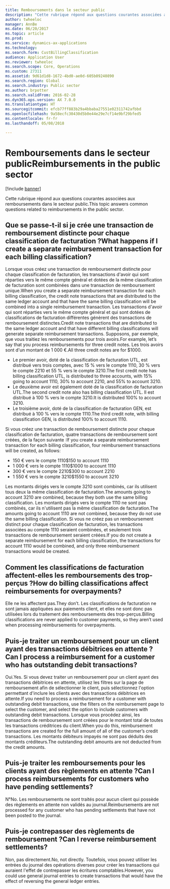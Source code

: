 ```yaml
---
title: Remboursements dans le secteur public
description: "Cette rubrique répond aux questions courantes associées aux remboursements dans le secteur public."
author: twheeloc
manager: AnnBe
ms.date: 06/20/2017
ms.topic: article
ms.prod: 
ms.service: dynamics-ax-applications
ms.technology: 
ms.search.form: CustBillingClassification
audience: Application User
ms.reviewer: twheeloc
ms.search.scope: Core, Operations
ms.custom: 27311
ms.assetid: 9d61d1d8-1672-4bd0-ae0d-605b09240890
ms.search.region: Global
ms.search.industry: Public sector
ms.author: brpotter
ms.search.validFrom: 2016-02-28
ms.dyn365.ops.version: AX 7.0.0
ms.translationtype: HT
ms.sourcegitcommit: efcb77ff883b29a4bbaba27551e02311742afbbd
ms.openlocfilehash: 9a58ecfc30430d5b0e44e29e7cf14e9bf29bfed5
ms.contentlocale: fr-fr
ms.lasthandoff: 05/08/2018

---
```


# <a name="reimbursements-in-the-public-sector"></a><span data-ttu-id="afc4d-103">Remboursements dans le secteur public</span><span class="sxs-lookup"><span data-stu-id="afc4d-103">Reimbursements in the public sector</span></span>

[!include [banner](../includes/banner.md)]

<span data-ttu-id="afc4d-104">Cette rubrique répond aux questions courantes associées aux remboursements dans le secteur public.</span><span class="sxs-lookup"><span data-stu-id="afc4d-104">This topic answers common questions related to reimbursements in the public sector.</span></span> 

<a name="what-happens-if-i-create-a-separate-reimbursement-transaction-for-each-billing-classification"></a><span data-ttu-id="afc4d-105">Que se passe-t-il si je crée une transaction de remboursement distincte pour chaque classification de facturation ?</span><span class="sxs-lookup"><span data-stu-id="afc4d-105">What happens if I create a separate reimbursement transaction for each billing classification?</span></span>
----------------------------------------------------------------------------------------------

<span data-ttu-id="afc4d-106">Lorsque vous créez une transaction de remboursement distincte pour chaque classification de facturation, les transactions d'avoir qui sont réparties vers le même compte général et dotées de la même classification de facturation sont combinées dans une transaction de remboursement unique.</span><span class="sxs-lookup"><span data-stu-id="afc4d-106">When you create a separate reimbursement transaction for each billing classification, the credit note transactions that are distributed to the same ledger account and that have the same billing classification will be combined into a single reimbursement transaction.</span></span> <span data-ttu-id="afc4d-107">Les transactions d'avoir qui sont réparties vers le même compte général et qui sont dotées de classifications de facturation différentes génèrent des transactions de remboursement distinctes.</span><span class="sxs-lookup"><span data-stu-id="afc4d-107">Credit note transactions that are distributed to the same ledger account and that have different billing classifications will generate separate reimbursement transactions.</span></span> <span data-ttu-id="afc4d-108">Supposons, par exemple, que vous traitiez les remboursements pour trois avoirs.</span><span class="sxs-lookup"><span data-stu-id="afc4d-108">For example, let’s say that you process reimbursements for three credit notes.</span></span> <span data-ttu-id="afc4d-109">Les trois avoirs sont d'un montant de 1 000 €.</span><span class="sxs-lookup"><span data-stu-id="afc4d-109">All three credit notes are for $1000.</span></span>

-   <span data-ttu-id="afc4d-110">Le premier avoir, doté de la classification de facturation UTL, est distribué vers trois comptes, avec 15 % vers le compte 1110, 30 % vers le compte 2210 et 55 % vers le compte 3210.</span><span class="sxs-lookup"><span data-stu-id="afc4d-110">The first credit note has billing classification UTL, is distributed to three accounts, with 15% going to account 1110, 30% to account 2210, and 55% to account 3210.</span></span>
-   <span data-ttu-id="afc4d-111">Le deuxième avoir est également doté de la classification de facturation UTL.</span><span class="sxs-lookup"><span data-stu-id="afc4d-111">The second credit note also has billing classification UTL.</span></span> <span data-ttu-id="afc4d-112">Il est distribué à 100 % vers le compte 3210.</span><span class="sxs-lookup"><span data-stu-id="afc4d-112">It is distributed 100% to account 3210.</span></span>
-   <span data-ttu-id="afc4d-113">Le troisième avoir, doté de la classification de facturation GEN, est distribué à 100 % vers le compte 1110.</span><span class="sxs-lookup"><span data-stu-id="afc4d-113">The third credit note, with billing classification GEN, is distributed 100% to account 1110.</span></span>

<span data-ttu-id="afc4d-114">Si vous créez une transaction de remboursement distincte pour chaque classification de facturation, quatre transactions de remboursement sont créées, de la façon suivante :</span><span class="sxs-lookup"><span data-stu-id="afc4d-114">If you create a separate reimbursement transaction for each billing classification, four reimbursement transactions will be created, as follows:</span></span>

-   <span data-ttu-id="afc4d-115">150 € vers le compte 1110</span><span class="sxs-lookup"><span data-stu-id="afc4d-115">$150 to account 1110</span></span>
-   <span data-ttu-id="afc4d-116">1 000 € vers le compte 1110</span><span class="sxs-lookup"><span data-stu-id="afc4d-116">$1000 to account 1110</span></span>
-   <span data-ttu-id="afc4d-117">300 € vers le compte 2210</span><span class="sxs-lookup"><span data-stu-id="afc4d-117">$300 to account 2210</span></span>
-   <span data-ttu-id="afc4d-118">1 550 € vers le compte 3210</span><span class="sxs-lookup"><span data-stu-id="afc4d-118">$1550 to account 3210</span></span>

<span data-ttu-id="afc4d-119">Les montants dirigés vers le compte 3210 sont combinés, car ils utilisent tous deux la même classification de facturation.</span><span class="sxs-lookup"><span data-stu-id="afc4d-119">The amounts going to account 3210 are combined, because they both use the same billing classification.</span></span> <span data-ttu-id="afc4d-120">Les montants dirigés vers le compte 1110 ne sont pas combinés, car ils n'utilisent pas la même classification de facturation.</span><span class="sxs-lookup"><span data-stu-id="afc4d-120">The amounts going to account 1110 are not combined, because they do not use the same billing classification.</span></span> <span data-ttu-id="afc4d-121">Si vous ne créez pas un remboursement distinct pour chaque classification de facturation, les transactions associées au compte 1110 seraient combinées, et seulement trois transactions de remboursement seraient créées.</span><span class="sxs-lookup"><span data-stu-id="afc4d-121">If you do not create a separate reimbursement for each billing classification, the transactions for account 1110 would be combined, and only three reimbursement transactions would be created.</span></span>

## <a name="how-do-billing-classifications-affect-reimbursements-for-overpayments"></a><span data-ttu-id="afc4d-122">Comment les classifications de facturation affectent-elles les remboursements des trop-perçus ?</span><span class="sxs-lookup"><span data-stu-id="afc4d-122">How do billing classifications affect reimbursements for overpayments?</span></span>
<span data-ttu-id="afc4d-123">Elle ne les affectent pas.</span><span class="sxs-lookup"><span data-stu-id="afc4d-123">They don’t.</span></span> <span data-ttu-id="afc4d-124">Les classifications de facturation ne sont jamais appliquées aux paiements client, et elles ne sont donc pas utilisées lors du traitement des remboursements des trop-perçus.</span><span class="sxs-lookup"><span data-stu-id="afc4d-124">Billing classifications are never applied to customer payments, so they aren’t used when processing reimbursements for overpayments.</span></span>

## <a name="can-i-process-a-reimbursement-for-a-customer-who-has-outstanding-debit-transactions"></a><span data-ttu-id="afc4d-125">Puis-je traiter un remboursement pour un client ayant des transactions débitrices en attente ?</span><span class="sxs-lookup"><span data-stu-id="afc4d-125">Can I process a reimbursement for a customer who has outstanding debit transactions?</span></span>
<span data-ttu-id="afc4d-126">Oui.</span><span class="sxs-lookup"><span data-stu-id="afc4d-126">Yes.</span></span> <span data-ttu-id="afc4d-127">Si vous devez traiter un remboursement pour un client ayant des transactions débitrices en attente, utilisez les filtres sur la page de remboursement afin de sélectionner le client, puis sélectionnez l'option permettant d'inclure les clients avec des transactions débitrices en attente.</span><span class="sxs-lookup"><span data-stu-id="afc4d-127">If you need to process a reimbursement for a customer with outstanding debit transactions, use the filters on the reimbursement page to select the customer, and select the option to include customers with outstanding debit transactions.</span></span> <span data-ttu-id="afc4d-128">Lorsque vous procédez ainsi, les transactions de remboursement sont créées pour le montant total de toutes les transactions créditrices du client.</span><span class="sxs-lookup"><span data-stu-id="afc4d-128">When you do this, reimbursement transactions are created for the full amount of all of the customer’s credit transactions.</span></span> <span data-ttu-id="afc4d-129">Les montants débiteurs impayés ne sont pas déduits des montants créditeurs.</span><span class="sxs-lookup"><span data-stu-id="afc4d-129">The outstanding debit amounts are not deducted from the credit amounts.</span></span>

## <a name="can-i-process-reimbursements-for-customers-who-have-pending-settlements"></a><span data-ttu-id="afc4d-130">Puis-je traiter les remboursements pour les clients ayant des règlements en attente ?</span><span class="sxs-lookup"><span data-stu-id="afc4d-130">Can I process reimbursements for customers who have pending settlements?</span></span>
<span data-ttu-id="afc4d-131">N°</span><span class="sxs-lookup"><span data-stu-id="afc4d-131">No.</span></span> <span data-ttu-id="afc4d-132">Les remboursements ne sont traités pour aucun client qui possède des règlements en attente non validés au journal.</span><span class="sxs-lookup"><span data-stu-id="afc4d-132">Reimbursements are not processed for any customer who has pending settlements that have not been posted to the journal.</span></span>

## <a name="can-i-reverse-reimbursement-settlements"></a><span data-ttu-id="afc4d-133">Puis-je contrepasser des règlements de remboursement ?</span><span class="sxs-lookup"><span data-stu-id="afc4d-133">Can I reverse reimbursement settlements?</span></span>
<span data-ttu-id="afc4d-134">Non, pas directement.</span><span class="sxs-lookup"><span data-stu-id="afc4d-134">No, not directly.</span></span> <span data-ttu-id="afc4d-135">Toutefois, vous pouvez utiliser les entrées du journal des opérations diverses pour créer les transactions qui auraient l'effet de contrepasser les écritures comptables.</span><span class="sxs-lookup"><span data-stu-id="afc4d-135">However, you could use general journal entries to create transactions that would have the effect of reversing the general ledger entries.</span></span>






